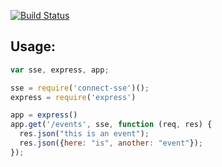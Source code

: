 [![Build Status](https://secure.travis-ci.org/superjoe30/connect-sse.png)](http://travis-ci.org/superjoe30/connect-sse)

Usage:
------

```javascript
var sse, express, app;

sse = require('connect-sse')();
express = require('express')

app = express()
app.get('/events', sse, function (req, res) {
  res.json("this is an event");
  res.json({here: "is", another: "event"});
});
```
